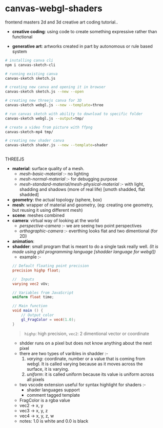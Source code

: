 # canvas-webgl-shaders
frontend masters 2d and 3d creative art coding tutorial..

- __creative coding__: using code to create something expressive rather than functional

- __generative art__: artworks created in part by autonomous or rule based system

```bash
# installing canva cli
npm i canvas-sketch-cli

# running existing canva
canvas-sketch sketch.js

# creating new canva and opening it in browser
canvas-sketch sketch.js --new --open

# creating new threejs canva for 3D
canvas-sketch webgl.js --new --template=three

# run canvas sketch with ability to download to specific folder
canvas-sketch webgl.js --output=tmp/

# create a video from picture with ffpng
canvas-sketch-mp4 tmp/

# creating new shader canva 
canvas-sketch shader.js --new --template=shader
  
```

THREEJS
- __material__: surface quality of a mesh.
    - _mesh-basic-material_ :- no lighting
    - _mesh-normal-material_ :- for debugging purpose
    - _mesh-standard-material/mesh-physical-material_ :- with light, shadding and shadows (more of real life) [smoth shadded, flat shadded]
- __geometry__: the actual topology (sphere, box)
- __mesh__: wrapper of material and geometry, (eg: creating one geometry, but reusing it using different mesh)
- __scene__: meshes combined
- __camera__: virtual way of looking at the world
    - _perspective-camera_ :- we are seeing two point perspectives
    - _orthographic-camera_ :- everthing looks flat and two dimentional (for 2D)
- __animation__: 
- __shadder__: small program that is meant to do a single task really well. _(It is made using glsl programming language [shadder language for webgl])_
    - example :-
    ```glsl
    // Default floating point precision
    precision highp float;

    //  Inputs
    varying vec2 vUv;

    // Variables from JavaScript
    uniform float time;

    // Main function
    void main () {
        // Output color
        gl_FragColor = vec4(1.0);
    }
    ```
    > `highp`: high precision,
    > `vec2`: 2 dimentional vector or coordinate
    - shdder runs on a pixel but does not know anything about the next pixel
    - there are two types of varibles in shadder :- 
        1. _varying_: coordinate, number or a value that is coming from webgl. It is called varying because as it moves across the surface, it is varying.
        2. _uniform_: it is called uniform because its value is uniform across all pixels
    - two vscode extension useful for syntax highlight for shaders :-
        - shader languages support
        - comment tagged template
    - FragColor is a rgba value
    - vec2 -> x, y
    - vec3 -> x, y, z
    - vec4 -> x, y, z, w
    - notes: 1.0 is white and 0.0 is black